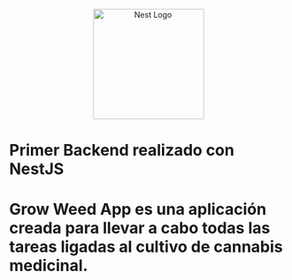 <p align="center">
  <a href="http://nestjs.com/" target="blank"><img src="https://nestjs.com/img/logo-small.svg" width="200" alt="Nest Logo" /></a>
</p>

# Primer Backend realizado con NestJS

# Grow Weed App es una aplicación creada para llevar a cabo todas las tareas ligadas al cultivo de cannabis medicinal.